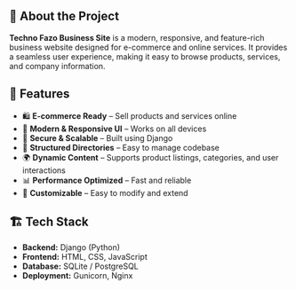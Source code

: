 
## 📌 About the Project

**Techno Fazo Business Site** is a modern, responsive, and feature-rich business website designed for e-commerce and online services. It provides a seamless user experience, making it easy to browse products, services, and company information.

## 🚀 Features

- 🛍️ **E-commerce Ready** – Sell products and services online  
- 🎨 **Modern & Responsive UI** – Works on all devices  
- 🔐 **Secure & Scalable** – Built using Django  
- 📂 **Structured Directories** – Easy to manage codebase  
- 🌍 **Dynamic Content** – Supports product listings, categories, and user interactions  
- 📊 **Performance Optimized** – Fast and reliable  
- 🔧 **Customizable** – Easy to modify and extend  

## 🏗️ Tech Stack

- **Backend:** Django (Python)  
- **Frontend:** HTML, CSS, JavaScript  
- **Database:** SQLite / PostgreSQL  
- **Deployment:** Gunicorn, Nginx  

